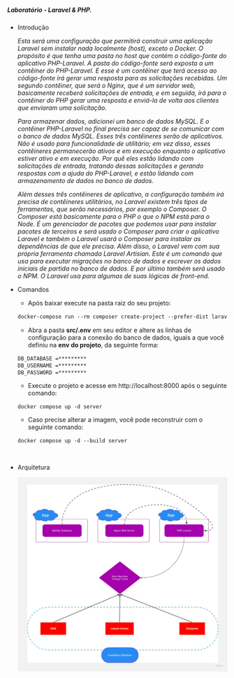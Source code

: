 ##### Laboratório - Laravel & PHP.



- Introdução

  *Esta será uma configuração que permitirá construir uma aplicação Laravel sem instalar nada localmente (host), exceto o Docker. O propósito é que tenha uma pasta no host que contém o código-fonte do aplicativo PHP-Laravel. A pasta do código-fonte será exposta a um contêiner do PHP-Laravel. E esse é um contêiner que terá acesso ao código-fonte irá gerar uma resposta para as solicitações recebidas. Um segundo contêiner, que será o Nginx, que é um servidor web, basicamente receberá solicitações de entrada, e em seguida, irá para o contêiner do PHP gerar uma resposta e enviá-la de volta aos clientes que enviaram uma solicitação.*

  *Para armazenar dados, adicionei um banco de dados MySQL. E o contêiner PHP-Laravel no final precisa ser capaz de se comunicar com o banco de dados MySQL. Esses três contêineres serão de aplicativos. Não é usado para funcionalidade de utilitário; em vez disso, esses contêineres permanecerão ativos e em execução enquanto o aplicativo estiver ativo e em execução. Por quê eles estão lidando com solicitações de entrada, tratando dessas solicitações e gerando respostas com a ajuda do PHP-Laravel, e estão lidando com armazenamento de dados no banco de dados.*

  *Além desses três contêineres de aplicativo, a configuração também irá precisa de contêineres utilitários, no Laravel existem três tipos de ferramentas, que serão necessários, por exemplo o Composer. O Composer está basicamente para o PHP o que o NPM está para o Node. É um gerenciador de pacotes que podemos usar para instalar pacotes de terceiros e será usado o Composer para criar o aplicativo Laravel e também o Laravel usará o Composer para instalar as dependências de que ele precisa. Além disso, o Laravel vem com sua própria ferramenta chamada Laravel Artisian. Este é um comando que usa para executar migrações no banco de dados e escrever os dados iniciais de partida no banco de dados.  E por último também será usado o NPM. O Laravel usa para algumas de suas lógicas de front-end.*

- Comandos

  - Após baixar execute na pasta raiz do seu projeto:

  ```dockerfile
  docker-compose run --rm composer create-project --prefer-dist laravel/laravel:^8.0 .
  ```

  - Abra a pasta **src/.env** em seu editor e altere as linhas de configuração para a conexão do banco de dados, iguais a que você definiu na **env do projeto**, da seguinte forma:

  ```
  DB_DATABASE =*********
  DB_USERNAME =*********
  DB_PASSWORD =*********
  ```

  - Execute o projeto e acesse em http://localhost:8000 após o seguinte comando:

  ```
  docker compose up -d server
  ```

  - Caso precise alterar a imagem, você pode reconstruir com o seguinte comando:

  ```
  docker compose up -d --build server
  ```

​	
- Arquitetura

  ![diagrama](./Technical_Diagrams.png)






